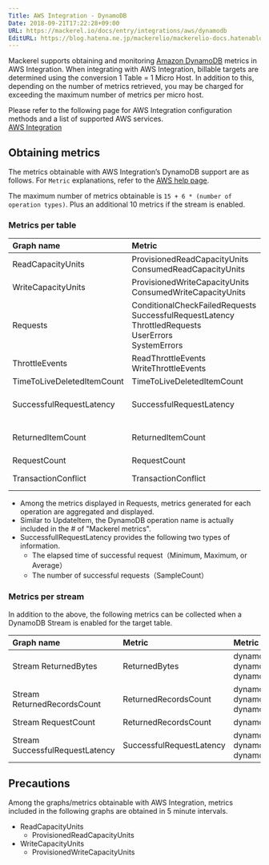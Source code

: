 ```yaml
---
Title: AWS Integration - DynamoDB
Date: 2018-09-21T17:22:28+09:00
URL: https://mackerel.io/docs/entry/integrations/aws/dynamodb
EditURL: https://blog.hatena.ne.jp/mackerelio/mackerelio-docs.hatenablog.mackerel.io/atom/entry/10257846132636302674
---
```


Mackerel supports obtaining and monitoring <a href="https://aws.amazon.com/dynamodb/" target="_blank">Amazon DynamoDB</a> metrics in AWS Integration. When integrating with AWS Integration, billable targets are determined using the conversion 1 Table = 1 Micro Host.
In addition to this, depending on the number of metrics retrieved, you may be charged for exceeding the maximum number of metrics per micro host.

Please refer to the following page for AWS Integration configuration methods and a list of supported AWS services.  <br>
<a href="https://mackerel.io/docs/entry/integrations/aws">AWS Integration</a>

## Obtaining metrics

The metrics obtainable with AWS Integration’s DynamoDB support are as follows. For `Metric` explanations, refer to the <a href="https://docs.aws.amazon.com/amazondynamodb/latest/developerguide/metrics-dimensions.html" target="_blank">AWS help page</a>.

The maximum number of metrics obtainable is `15 + 6 * (number of operation types)`. Plus an additional 10 metrics if the stream is enabled. 

### Metrics per table

|Graph name|Metric|Metric name in Mackerel|Unit|Statistics|
|:--|:--|:--|:--|:--|
|ReadCapacityUnits|ProvisionedReadCapacityUnits<br>ConsumedReadCapacityUnits|dynamodb.read_capacity_units.provisioned<br>dynamodb.read_capacity_units.consumed|float|Average<br>Sum|
|WriteCapacityUnits|ProvisionedWriteCapacityUnits<br>ConsumedWriteCapacityUnits|dynamodb.write_capacity_units.provisioned<br>dynamodb.write_capacity_units.consumed|float|Average<br>Sum|
|Requests|ConditionalCheckFailedRequests<br>SuccessfulRequestLatency<br>ThrottledRequests<br>UserErrors<br>SystemErrors|dynamodb.requests.conditional_check_failed_requests<br>dynamodb.requests.success_requests<br>dynamodb.requests.throttled_requests<br>dynamodb.requests.user_errors<br>dynamodb.requests.system_errors|integer|Sum<br>SampleCount<br>Sum<br>Sum<br>SampleCount|
|ThrottleEvents|ReadThrottleEvents<br>WriteThrottleEvents|dynamodb.throttle_events.read_throttle_events<br>dynamodb.throttle_events.write_throttle_events|integer|Sum<br>Sum|
|TimeToLiveDeletedItemCount|TimeToLiveDeletedItemCount|dynamodb.time_to_live_deleted_item_count.count|integer|Sum|
|SuccessfulRequestLatency|SuccessfulRequestLatency|dynamodb.successful_request_latency.#.minimum<br>dynamodb.successful_request_latency.#.average<br>dynamodb.successful_request_latency.#.maximum|float|Minimum<br>Average<br>Maximum|
|ReturnedItemCount|ReturnedItemCount|dynamodb.returned_item_count.#.minimum<br>dynamodb.returned_item_count.#.average<br>dynamodb.returned_item_count.#.maximum|float|Minimum<br>Average<br>Maximum|
|RequestCount|RequestCount|dynamodb.request_count.requests|integer|SampleCount|
|TransactionConflict|TransactionConflict|dynamodb.transaction_conflict.item_level<br>dynamodb.transaction_conflict.request_level|integer|Sum<br>SampleCount|

- Among the metrics displayed in Requests,  metrics generated for each operation are aggregated and displayed.
- Similar to UpdateItem, the DynamoDB operation name is actually included in the # of "Mackerel metrics".
- SuccessfullRequestLatency provides the following two types of information.
    - The elapsed time of successful request（Minimum, Maximum, or Average）
    - The number of successful requests（SampleCount）

### Metrics per stream
In addition to the above, the following metrics can be collected when a DynamoDB Stream is enabled for the target table.

|Graph name|Metric|Metric name in Mackerel|Unit|Statistics|
|:--|:--|:--|:--|:--|
|Stream ReturnedBytes|ReturnedBytes|dynamodb.returned_bytes.GetRecords.minimum<br>dynamodb.returned_bytes.GetRecords.average<br>dynamodb.returned_bytes.GetRecords.maximum|bytes|Minimum<br>Average<br>Maximum|
|Stream ReturnedRecordsCount|ReturnedRecordsCount|dynamodb.returned_records_count.GetRecords.minimum<br>dynamodb.returned_records_count.GetRecords.average<br>dynamodb.returned_records_count.GetRecords.maximum|float|Minimum<br>Average<br>Maximum|
|Stream RequestCount|ReturnedRecordsCount|dynamodb.request_count_streams.GetRecords.requests|integer|SampleCount|
|Stream SuccessfulRequestLatency|SuccessfulRequestLatency|dynamodb.successful_request_latency_streams.GetRecords.minimum<br>dynamodb.successful_request_latency_streams.GetRecords.average<br>dynamodb.successful_request_latency_streams.GetRecords.maximum|float|Minimum<br>Average<br>Maximum|

<h2 id="notes">Precautions</h2>
Among the graphs/metrics obtainable with AWS Integration, metrics included in the following graphs are obtained in 5 minute intervals.

- ReadCapacityUnits
    - ProvisionedReadCapacityUnits
- WriteCapacityUnits
    - ProvisionedWriteCapacityUnits
